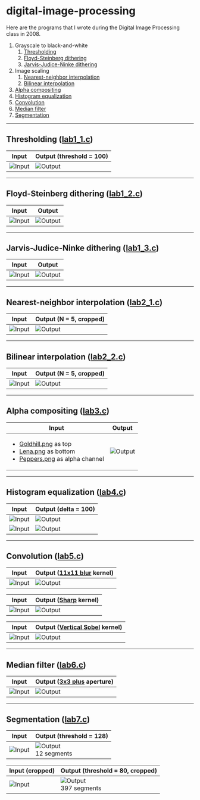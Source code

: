 # digital-image-processing

Here are the programs that I wrote during the Digital Image Processing class in 2008.

1. Grayscale to black-and-white
    1. [Thresholding](#thresholding-lab1_1c)
    2. [Floyd-Steinberg dithering](#floyd-steinberg-dithering-lab1_2c)
    3. [Jarvis-Judice-Ninke dithering](#jarvis-judice-ninke-dithering-lab1_3c)
2. Image scaling
    1. [Nearest-neighbor interpolation](#nearest-neighbor-interpolation-lab2_1c)
    2. [Bilinear interpolation](#bilinear-interpolation-lab2_2c)
3. [Alpha compositing](#alpha-compositing-lab3c)
4. [Histogram equalization](#histogram-equalization-lab4c)
5. [Convolution](#convolution-lab5c)
6. [Median filter](#median-filter-lab6c)
7. [Segmentation](#segmentation-lab7c)

---
## Thresholding ([lab1_1.c](lab1_1/lab1_1.c))
| Input | Output (threshold = 100) |
| ----- | ------ |
| ![Input](images/Lena.png) | ![Output](lab1_1/Lena_out_100.png) |

---
## Floyd-Steinberg dithering ([lab1_2.c](lab1_2/lab1_2.c))
| Input | Output |
| ----- | ------ |
| ![Input](images/Lena.png) | ![Output](lab1_2/Lena_out.png) |

---
## Jarvis-Judice-Ninke dithering ([lab1_3.c](lab1_3/lab1_3.c))
| Input | Output |
| ----- | ------ |
| ![Input](images/Lena.png) | ![Output](lab1_3/Lena_out.png) |

---
## Nearest-neighbor interpolation ([lab2_1.c](lab2_1/lab2_1.c))
| Input | Output (N = 5, cropped) |
| ----- | ------ |
| ![Input](images/Lena.png) | ![Output](lab2_1/Lena_out_5x_crop.png) |

---
## Bilinear interpolation ([lab2_2.c](lab2_2/lab2_2.c))
| Input | Output (N = 5, cropped) |
| ----- | ------ |
| ![Input](images/Lena.png) | ![Output](lab2_2/Lena_out_5x_crop.png) |

---
## Alpha compositing ([lab3.c](lab3/lab3.c))
| Input | Output |
| ----- | ------ |
| <ul><li>[Goldhill.png](images/Goldhill.png) as top</li><li>[Lena.png](images/Lena.png) as bottom</li><li>[Peppers.png](images/Peppers.png) as alpha channel</li></ul> | ![Output](lab3/Goldhill_Lena_Peppers_out.png) |

---
## Histogram equalization ([lab4.c](lab4/lab4.c))
| Input | Output (delta = 100) |
| ----- | ------ |
| ![Input](images/Goldhill.png) | ![Output](lab4/Goldhill_out_100.png) |
| ![Input](lab4/Goldhill_in_hist.png) | ![Output](lab4/Goldhill_out_100_hist.png) |

---
## Convolution ([lab5.c](lab5/lab5.c))
| Input | Output ([11x11 blur](kernels/Blur_11.txt) kernel) |
| ----- | ------ |
| ![Input](images/Lena.png) | ![Output](lab5/Lena_out_Blur_11.png) |

| Input | Output ([Sharp](kernels/Sharp.txt) kernel) |
| ----- | ------ |
| ![Input](images/Goldhill.png) | ![Output](lab5/Goldhill_out_Sharp.png) |

| Input | Output ([Vertical Sobel](kernels/Sobel_v.txt) kernel) |
| ----- | ------ |
| ![Input](images/Peppers.png) | ![Output](lab5/Peppers_out_Sobel_v.png) |

---
## Median filter ([lab6.c](lab6/lab6.c))
| Input | Output ([3x3 plus](apertures/Plus_3.txt) aperture) |
| ----- | ------ |
| ![Input](images/Goldhill_sap.png) | ![Output](lab6/Goldhill_sap_out_Plus_3.png) |

---
## Segmentation ([lab7.c](lab7/lab7.c))
| Input | Output (threshold = 128) |
| ----- | ------ |
| ![Input](images/Numbers.png) | ![Output](lab7/Numbers_out_128.png)<br>12 segments |

| Input (cropped) | Output (threshold = 80, cropped) |
| ----- | ------ |
| ![Input](lab7/Stars_in_crop.png) | ![Output](lab7/Stars_out_80_crop.png)<br>397 segments |

